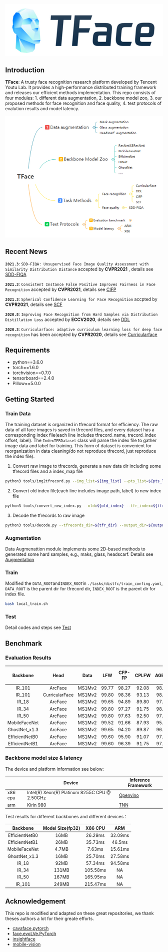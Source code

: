 <img src="doc/logo.png" title="Logo" width="600" /> 

## Introduction

**TFace**: A trusty face recognition research platform developed by Tencent Youtu Lab. It provides a high-performance distributed training framework and releases our efficient methods implementation. This repo consists of four modules: 1. different data augmentation, 2. backbone model zoo, 3. our proposed methods for face recognition and face quality, 4. test protocols of evalution results and model latency.

<img src="doc/framework.png" title="framework" /> 

## Recent News

**`2021.3`**: `SDD-FIQA: Unsupervised Face Image Quality Assessment with Similarity Distribution Distance` accepted by **CVPR2021** , details see [SDD-FIQA](https://git.code.oa.com/TencentFace/TFace/tree/quality)

**`2021.3`**: `Consistent Instance False Positive Improves Fairness in Face Recognition` accepted by **CVPR2021**, details see [CIFP](tasks/cifp/README.md)

**`2021.3`**: `Spherical Confidence Learning for Face Recognition` accpted by **CVPR2021**, details see [SCF](tasks/scf/README.md)

**`2020.8`**: `Improving Face Recognition from Hard Samples via Distribution Distillation Loss` accepted by **ECCV2020**, details see [DDL](tasks/ddl/README.md)

**`2020.3`**: `Curricularface: adaptive curriculum learning loss for deep face recognition` has been accepted by **CVPR2020**, details see [Curricularface](tasks/distfc/README.md)

## Requirements
* python==3.6.0
* torch==1.6.0
* torchvision==0.7.0
* tensorboard==2.4.0
* Pillow==5.0.0


## Getting Started

### Train Data

The training dataset is organized in tfrecord format for efficiency. The raw data of all face images is saved in tfrecord files, and every dataset has a corresponding index file(each line includes tfrecord_name, trecord_index offset, label). The `IndexTFRDataset` class will parse the index file to gather image data and label for training. This form of dataset is convenient for reorganization in data cleaning(do not reproduce tfrecord, just reproduce the index file).

1. Convert raw image to tfrecords, generate a new data dir including some tfrecord files and a index_map file
``` bash
python3 tools/img2tfrecord.py --img_list=${img_list} --pts_list=${pts_list} --tfrecords_name=${tfr_data_name}
```

2. Convert old index file(each line includes image path, label) to new index file
``` bash
python3 tools/convert_new_index.py --old=${old_index} --tfr_index=${tfr_index} --new=${new_index}
```

3. Decode the tfrecords to raw image
``` bash
python3 tools/decode.py --tfrecords_dir=${tfr_dir} --output_dir=${output_dir}
```

### Augmentation
Data Augmenattion module implements some 2D-based methods to generated some hard samples, e.g., maks, glass, headscarf. Details see [Augmentation](torchkit/augmentation/README.md)



###  Train

Modified the `DATA_ROOT`and`INDEX_ROOT`in `./tasks/distfc/train_confing.yaml`, `DATA_ROOT` is the parent dir for tfrecord dir,  `INDEX_ROOT` is the parent dir for index file.


```bash
bash local_train.sh
```

### Test

Detail codes and steps see [Test](test/README.md)

## Benchmark

### Evaluation Results

|    Backbone    |      Head      |  Data  |  LFW  | CFP-FP | CPLFW | AGEDB | CALFW | IJBB (TPR@FAR=1e-4) | IJBC (TPR@FAR=1e-4) |
| :------------: | :------------: | :----: | :---: | :----: | :---: | :---: | :---: | :-----------------: | :-----------------: |
|     IR_101     |    ArcFace     | MS1Mv2 | 99.77 | 98.27  | 92.08 | 98.15 | 95.45 |        94.2         |        95.6         |
|     IR_101     | CurricularFace | MS1Mv2 | 99.80 | 98.36  | 93.13 | 98.37 | 96.05 |        94.86        |        96.15        |
|      IR_18      |    ArcFace     | MS1Mv2 | 99.65 | 94.89  | 89.80 | 97.23 | 95.60 |        90.06        |        92.39        |
|      IR_34      |    ArcFace     | MS1Mv2 | 99.80 | 97.27  | 91.75 | 98.07 | 95.97 |       92.88        | 94.65 |
|      IR_50      |    ArcFace     | MS1Mv2 | 99.80 | 97.63  | 92.50 | 97.92 | 96.05 |        93.45        |        95.16        |
| MobileFaceNet  |    ArcFace     | MS1Mv2 | 99.52 | 91.66  | 87.93 | 95.82 | 95.12 |        87.07        |        89.13        |
| GhostNet_x1.3  |    ArcFace     | MS1Mv2 | 99.65 | 94.20  | 89.87 | 96.95 | 95.58 |        89.61        |        91.96        |
| EfficientNetB0 |    ArcFace     | MS1Mv2 | 99.60 | 95.90  | 91.07 | 97.58 | 95.82 |        91.79        |        93.67        |
| EfficientNetB1 |    ArcFace     | MS1Mv2 | 99.60 | 96.39  | 91.75 | 97.65 | 95.73 |        92.43        |        94.43        |

### Backbone model size & latency

The device and platform information see below:

|         | Device                                        | Inference Framework |
| ------- | --------------------------------------------- | ------------------- |
| x86 cpu | Intel(R) Xeon(R) Platinum 8255C CPU @ 2.50GHz | [Openvino](https://docs.openvinotoolkit.org/latest/index.html)            |
| arm     | Kirin 980                                     | [TNN](https://github.com/Tencent/TNN)                 |

Test results for different backbones and different devices：

|    Backbone    | Model Size(fp32) | X86 CPU  |   ARM   |
| :------------: | :--------------: | :------: | :-----: |
| EfficientNetB0 |       16MB       | 26.29ms  | 32.09ms |
| EfficientNetB1 |       26MB       | 35.73ms  | 46.5ms  |
| MobileFaceNet  |      4.7MB       |  7.63ms  | 15.61ms |
| GhostNet_x1.3  |       16MB       | 25.70ms  | 27.58ms |
|     IR_18      |       92MB       | 57.34ms  | 94.58ms |
|     IR_34      |      131MB       | 105.58ms |   NA    |
|     IR_50      |      167MB       | 165.95ms |   NA    |
|     IR_101     |      249MB       | 215.47ms |   NA    |



## Acknowledgement
This repo is modified and adapted on these great repositories, we thank theses authors a lot for their greate efforts.
* [cavaface.pytorch](https://github.com/cavalleria/cavaface.pytorch)
* [face.evoLVe.PyTorch](https://github.com/ZhaoJ9014/face.evoLVe.PyTorch) 
* [insightface](https://github.com/deepinsight/insightface)
* [mobile-vision](https://github.com/facebookresearch/mobile-vision)

